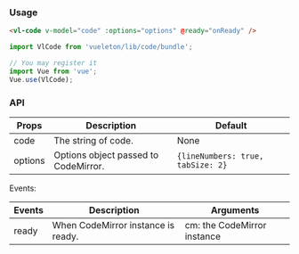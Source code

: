 ### Usage

``` html
<vl-code v-model="code" :options="options" @ready="onReady" />
```

``` js
import VlCode from 'vueleton/lib/code/bundle';

// You may register it
import Vue from 'vue';
Vue.use(VlCode);
```

### API

Props         | Description                         | Default
--------------|-------------------------------------|---------
code          | The string of code.                 | None
options       | Options object passed to CodeMirror. | `{lineNumbers: true, tabSize: 2}`

Events:

Events        | Description                         | Arguments
--------------|-------------------------------------|-----------
ready         | When CodeMirror instance is ready.  | cm: the CodeMirror instance
